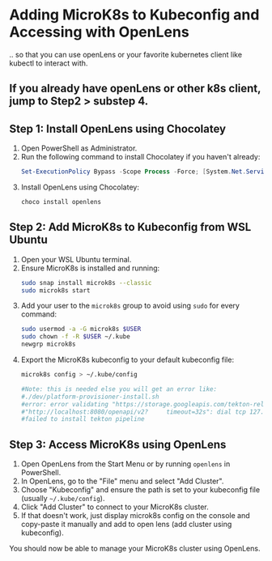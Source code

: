 # Adding MicroK8s to Kubeconfig and Accessing with OpenLens
.. so that you can use openLens or your favorite kubernetes client like kubectl to interact with.

## If you already have openLens or other k8s client, jump to Step2 > substep 4.

## Step 1: Install OpenLens using Chocolatey

1. Open PowerShell as Administrator.
2. Run the following command to install Chocolatey if you haven't already:
    ```powershell
    Set-ExecutionPolicy Bypass -Scope Process -Force; [System.Net.ServicePointManager]::SecurityProtocol = [System.Net.ServicePointManager]::SecurityProtocol -bor 3072; iex ((New-Object System.Net.WebClient).DownloadString('https://community.chocolatey.org/install.ps1'))
    ```
3. Install OpenLens using Chocolatey:
    ```powershell
    choco install openlens
    ```

## Step 2: Add MicroK8s to Kubeconfig from WSL Ubuntu

1. Open your WSL Ubuntu terminal.
2. Ensure MicroK8s is installed and running:
    ```bash
    sudo snap install microk8s --classic
    sudo microk8s start
    ```
3. Add your user to the `microk8s` group to avoid using `sudo` for every command:
    ```bash
    sudo usermod -a -G microk8s $USER
    sudo chown -f -R $USER ~/.kube
    newgrp microk8s
    ```
4. Export the MicroK8s kubeconfig to your default kubeconfig file:
    ```bash
    microk8s config > ~/.kube/config

    #Note: this is needed else you will get an error like: 
    #./dev/platform-provisioner-install.sh
    #error: error validating "https://storage.googleapis.com/tekton-releases/pipeline/previous/v0.65.0/release.yaml": error validating data: failed to download openapi: Get 
    #"http://localhost:8080/openapi/v2?     timeout=32s": dial tcp 127.0.0.1:8080: connect: connection refused; if you choose to ignore these errors, turn validation off with --validate=false
    #failed to install tekton pipeline
    
    ```

## Step 3: Access MicroK8s using OpenLens

1. Open OpenLens from the Start Menu or by running `openlens` in PowerShell.
2. In OpenLens, go to the "File" menu and select "Add Cluster".
3. Choose "Kubeconfig" and ensure the path is set to your kubeconfig file (usually `~/.kube/config`).
4. Click "Add Cluster" to connect to your MicroK8s cluster.
5. If that doesn't work, just display microk8s config on the console and copy-paste it manually and add to open lens (add cluster using kubeconfig).

You should now be able to manage your MicroK8s cluster using OpenLens.
